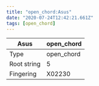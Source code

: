 ```yaml
---
title: "open_chord:Asus"
date: "2020-07-24T12:42:21.661Z"
tags: [open_chord]
---
```


|Asus|open_chord|
|---|---|
|Type|open_chord|
|Root string|5|
|Fingering|X02230|

